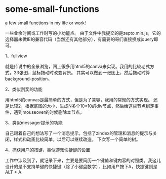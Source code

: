 some-small-functions
====================

a few small functions in my life or work!

一些业余时间或工作时写的小功能点。
由于文件中我提交的是zepto.min.js，它的选择器未做IE的兼容代码（当然还有其他部分），有需要的哥们直接换成jquery即可。

1、fullview 

就是传说中的全景浏览，网上很多用html5的canva来实现。我用的比较老式方式，23张图，鼠标拖动时改变背景。
其实可以做到一张图上，然后拖动时算background-position。

2、类似刮奖的功能

用html5的canvas是最简单的方式，但是为了兼容，我用的常规的方式实现。
还是比较2，根据底图的大小，生成N多个10*10的div节点，然后给这些节点绑定事件，遇到mouseover的时候删除本节点。

3、类似messager提示的功能

自己跟着自己的想法写了一个消息提示，包括了zindex的管理和消息的提示与关闭，样式和动画比较简单。以后可以继续改造。
下次写一个简单的树。

4、捕获用户的按键，类似游戏快捷键的设置

工作中涉及到了，就记录下来，主要是要简历一个键值和键内容的对照类。我这儿设计的是不支持单键的快捷键（除了小键盘数字），比如用户按下A，快捷键则是
ALT + A.
